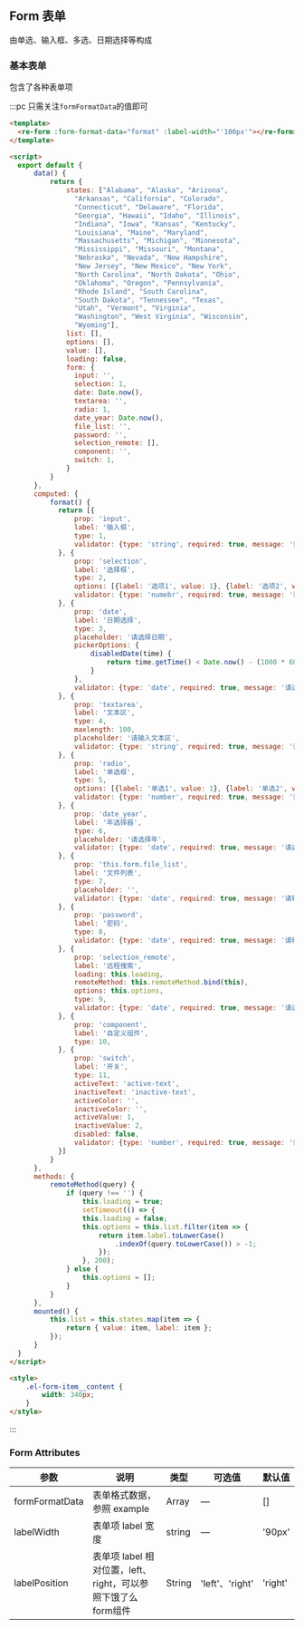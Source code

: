 <script>
  import ReForm from 'package/form_component/src/main.vue'
 
  export default {
      data() {
          return {
              states: ["Alabama", "Alaska", "Arizona",
                "Arkansas", "California", "Colorado",
                "Connecticut", "Delaware", "Florida",
                "Georgia", "Hawaii", "Idaho", "Illinois",
                "Indiana", "Iowa", "Kansas", "Kentucky",
                "Louisiana", "Maine", "Maryland",
                "Massachusetts", "Michigan", "Minnesota",
                "Mississippi", "Missouri", "Montana",
                "Nebraska", "Nevada", "New Hampshire",
                "New Jersey", "New Mexico", "New York",
                "North Carolina", "North Dakota", "Ohio",
                "Oklahoma", "Oregon", "Pennsylvania",
                "Rhode Island", "South Carolina",
                "South Dakota", "Tennessee", "Texas",
                "Utah", "Vermont", "Virginia",
                "Washington", "West Virginia", "Wisconsin",
                "Wyoming"],
              list: [],
              options: [],
              value: [],
              loading: false,
              form: {
                input: '',
                selection: 1,
                date: Date.now(),
                textarea: '',
                radio: 1,
                date_year: Date.now(),
                file_list: '',
                password: '',
                selection_remote: [],
                component: '',
                switch: 1,
              }
          }
      },
      computed: {
          format() {
            return [{
                prop: 'input',
                label: '输入框',
                type: 1,
                validator: {type: 'string', required: true, message: '请输入input', trigger: 'change'},     // validator 更多用法请参照饿了么 表单组件 文档
            }, {
                prop: 'selection',
                label: '选择框',
                type: 2,
                options: [{label: '选项1', value: 1}, {label: '选项2', value: 2}],
                validator: {type: 'numebr', required: true, message: '请选择selection', trigger: 'change'},
            }, {
                prop: 'date',
                label: '日期选择',
                type: 3,
                placeholder: '请选择日期',
                pickerOptions: {
                    disabledDate(time) {
                        return time.getTime() < Date.now() - (1000 * 60 * 60 * 24)
                    }
                },
                validator: {type: 'date', required: true, message: '请选择date', trigger: 'change'},
            }, {
                prop: 'textarea',
                label: '文本区',
                type: 4,
                maxlength: 100,
                placeholder: '请输入文本区',
                validator: {type: 'string', required: true, message: '请输入textarea', trigger: 'change'},
            }, {
                prop: 'radio',
                label: '单选框',
                type: 5,
                options: [{label: '单选1', value: 1}, {label: '单选2', value: 2}, {label: '单选3', value: 3, disabled: true,}],
                validator: {type: 'number', required: true, message: '请选择radio', trigger: 'change'},
            }, {
                prop: 'date_year',
                label: '年选择器',
                type: 6,
                placeholder: '请选择年',
                validator: {type: 'date', required: true, message: '请选择data_year', trigger: 'change'},
            }, {
                prop: 'file_list',
                label: '文件列表',
                type: 7,
                placeholder: '',
                validator: {type: 'date', required: true, message: '请输入file_list', trigger: 'change'},
            }, {
                prop: 'password',
                label: '密码',
                type: 8,
                validator: {type: 'date', required: true, message: '请输入password', trigger: 'change'},
            }, {
                prop: 'selection_remote',
                label: '远程搜索',
                loading: this.loading,
                remoteMethod: this.remoteMethod.bind(this),
                options: this.options,
                type: 9,
                validator: {type: 'date', required: true, message: '请选择selection_remote', trigger: 'change'},
            }, {
                prop: 'component',
                label: '自定义组件',
                type: 10,
            }, {
                prop: 'switch',
                label: '开关',
                type: 11,
                activeText: 'active-text',
                inactiveText: 'inactive-text',
                activeColor: '',
                inactiveColor: '',
                activeValue: 1,
                inactiveValue: 2,
                disabled: false,
                validator: {type: 'number', required: true, message: '请选择switch', trigger: 'change'},
            }]
          }
      },
      methods: {
          remoteMethod(query) {
              if (query !== '') {
                  this.loading = true;
                  setTimeout(() => {
                  this.loading = false;
                  this.options = this.list.filter(item => {
                      return item.label.toLowerCase()
                          .indexOf(query.toLowerCase()) > -1;
                      });
                  }, 200);
              } else {
                  this.options = [];
              }
          }
      },
      mounted() {
          this.list = this.states.map(item => {
              return { value: item, label: item };
          });
      },
      components: {
          ReForm
      }
  }
</script>

<style>
    .el-form-item__content {
        width: 340px;
    }
</style>

## Form 表单

由单选、输入框、多选、日期选择等构成

### 基本表单

包含了各种表单项

:::pc 只需关注`formFormatData`的值即可
```html
<template>
  <re-form :form-format-data="format" :label-width="'100px'"></re-form>
</template>

<script>
  export default {
      data() {
          return {
              states: ["Alabama", "Alaska", "Arizona",
                "Arkansas", "California", "Colorado",
                "Connecticut", "Delaware", "Florida",
                "Georgia", "Hawaii", "Idaho", "Illinois",
                "Indiana", "Iowa", "Kansas", "Kentucky",
                "Louisiana", "Maine", "Maryland",
                "Massachusetts", "Michigan", "Minnesota",
                "Mississippi", "Missouri", "Montana",
                "Nebraska", "Nevada", "New Hampshire",
                "New Jersey", "New Mexico", "New York",
                "North Carolina", "North Dakota", "Ohio",
                "Oklahoma", "Oregon", "Pennsylvania",
                "Rhode Island", "South Carolina",
                "South Dakota", "Tennessee", "Texas",
                "Utah", "Vermont", "Virginia",
                "Washington", "West Virginia", "Wisconsin",
                "Wyoming"],
              list: [],
              options: [],
              value: [],
              loading: false,
              form: {
                input: '',
                selection: 1,
                date: Date.now(),
                textarea: '',
                radio: 1,
                date_year: Date.now(),
                file_list: '',
                password: '',
                selection_remote: [],
                component: '',
                switch: 1,
              }
          }
      },
      computed: {
          format() {
            return [{
                prop: 'input',
                label: '输入框',
                type: 1,
                validator: {type: 'string', required: true, message: '请输入input', trigger: 'change'},     // validator 更多用法请参照饿了么 表单组件 文档
            }, {
                prop: 'selection',
                label: '选择框',
                type: 2,
                options: [{label: '选项1', value: 1}, {label: '选项2', value: 2}],
                validator: {type: 'numebr', required: true, message: '请选择selection', trigger: 'change'},
            }, {
                prop: 'date',
                label: '日期选择',
                type: 3,
                placeholder: '请选择日期',
                pickerOptions: {
                    disabledDate(time) {
                        return time.getTime() < Date.now() - (1000 * 60 * 60 * 24)
                    }
                },
                validator: {type: 'date', required: true, message: '请选择date', trigger: 'change'},
            }, {
                prop: 'textarea',
                label: '文本区',
                type: 4,
                maxlength: 100,
                placeholder: '请输入文本区',
                validator: {type: 'string', required: true, message: '请输入textarea', trigger: 'change'},
            }, {
                prop: 'radio',
                label: '单选框',
                type: 5,
                options: [{label: '单选1', value: 1}, {label: '单选2', value: 2}, {label: '单选3', value: 3, disabled: true,}],
                validator: {type: 'number', required: true, message: '请选择radio', trigger: 'change'},
            }, {
                prop: 'date_year',
                label: '年选择器',
                type: 6,
                placeholder: '请选择年',
                validator: {type: 'date', required: true, message: '请选择data_year', trigger: 'change'},
            }, {
                prop: 'this.form.file_list',
                label: '文件列表',
                type: 7,
                placeholder: '',
                validator: {type: 'date', required: true, message: '请输入file_list', trigger: 'change'},
            }, {
                prop: 'password',
                label: '密码',
                type: 8,
                validator: {type: 'date', required: true, message: '请输入password', trigger: 'change'},
            }, {
                prop: 'selection_remote',
                label: '远程搜索',
                loading: this.loading,
                remoteMethod: this.remoteMethod.bind(this),
                options: this.options,
                type: 9,
                validator: {type: 'date', required: true, message: '请选择selection_remote', trigger: 'change'},
            }, {
                prop: 'component',
                label: '自定义组件',
                type: 10,
            }, {
                prop: 'switch',
                label: '开关',
                type: 11,
                activeText: 'active-text',
                inactiveText: 'inactive-text',
                activeColor: '',
                inactiveColor: '',
                activeValue: 1,
                inactiveValue: 2,
                disabled: false,
                validator: {type: 'number', required: true, message: '请选择switch', trigger: 'change'},
            }]
          }
      },
      methods: {
          remoteMethod(query) {
              if (query !== '') {
                  this.loading = true;
                  setTimeout(() => {
                  this.loading = false;
                  this.options = this.list.filter(item => {
                      return item.label.toLowerCase()
                          .indexOf(query.toLowerCase()) > -1;
                      });
                  }, 200);
              } else {
                  this.options = [];
              }
          }
      },
      mounted() {
          this.list = this.states.map(item => {
              return { value: item, label: item };
          });
      }
  }
</script>

<style>
    .el-form-item__content {
        width: 340px;
    }
</style>
```
:::


### Form Attributes

| 参数          | 说明            | 类型            | 可选值                 | 默认值   |
|------------- |---------------- |---------------- |---------------------- |-------- |
| formFormatData | 表单格式数据，参照 example         | Array           | —                     | []     |
| labelWidth | 表单项 label 宽度     | string         | —                      | '90px'   |
| labelPosition | 表单项 label 相对位置，left、right，可以参照下饿了么form组件         | String           | 'left'、'right'                    | 'right'     |

